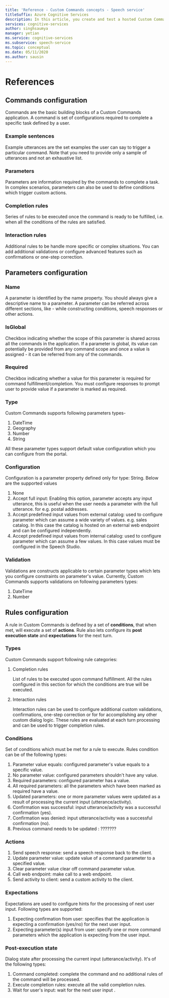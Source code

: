 ```yaml
---
title: 'Reference - Custom Commands concepts - Speech service'
titleSuffix: Azure Cognitive Services
description: In this article, you create and test a hosted Custom Commands application.
services: cognitive-services
author: singhsaumya
manager: yetian
ms.service: cognitive-services
ms.subservice: speech-service
ms.topic: conceptual
ms.date: 05/11/2020
ms.author: sausin
---
```


# References
## Commands configuration
Commands are the basic building blocks of a Custom Commands application. A command is set of configurations required to complete a specific task defined by a user.

### Example sentences
Example utterances are the set examples the user can say to trigger a particular command. Note that you need to provide only a sample of utterances and not an exhaustive list. 

###	Parameters
Parameters are information required by the commands to complete a task. In complex scenarios, parameters can also be used to define conditions which trigger custom actions.

###	Completion rules
Series of rules to be executed once the command is ready to be fulfilled, i.e. when all the conditions of the rules are satisfied.

###	Interaction rules
Additional rules to be handle more specific or complex situations. You can add additional validations or configure advanced features such as confirmations or one-step correction.

## Parameters configuration
### Name
 A parameter is identified by the name property. You should always give a descriptive name to a parameter. A parameter can be referred across different sections, like - while constructing conditions, speech responses or other actions.
 
### IsGlobal
Checkbox indicating whether the scope of this parameter is shared across all the commands in the application. If a parameter is global, its value can potentially be provided from any command scope and once a value is assigned - it can be referred from any of the commands. 

### Required
Checkbox indicating whether a value for this parameter is required for command fulfillment/completion. You must configure responses to prompt user to provide value if a parameter is marked as required.

### Type
Custom Commands supports following parameters types-


1.  DateTime
1. Geography
1. Number
1. String

All these parameter types support default value configuration which you can configure from the portal.

### Configuration
Configuration is a parameter property defined only for type: String. Below are the supported values
1. None
1. Accept full input: Enabling this option, parameter accepts any input utterance, this is useful when the user needs a parameter with the full utterance. for e.g. postal addresses.
1. Accept predefined input values from external catalog: used to configure parameter which can assume a wide variety of values. e.g. sales catalog. In this case the catalog is hosted on an external web endpoint and can be configured independently.
1. Accept predefined input values from internal catalog: used to configure parameter which can assume a few values. In this case values must be configured in the Speech Studio.


### Validation
Validations are constructs applicable to certain parameter types which lets you configure constraints on parameter's value. Currently, Custom Commands supports validations on following parameters types:
1. DateTime
1. Number

## Rules configuration
A rule in Custom Commands is defined by a set of **conditions**, that when met, will execute a set of **actions**. Rule also lets configure its **post execution state** and **expectations** for the next turn.

### Types
Custom Commands support following rule categories:
1. Completion rules

    List of rules to be executed upon command fulfillment. All the rules configured in this section for which the conditions are true will be executed.
    
1. Interaction rules

    Interaction rules can be used to configure additional custom validations, confirmations, one-step correction or for for accomplishing any other custom dialog logic. These rules are evaluated at each turn processing and can be used to trigger completion rules.
    
### Conditions
Set of conditions which must be met for a rule to execute. Rules condition can be of the following types:
1. Parameter value equals: configured parameter's value equals to a specific value.
1. No parameter value: configured parameters shouldn't have any value.
1. Required parameters: configured parameter has a value.
1. All required parameters: all the parameters which have been marked as required have a value.
1. Updated parameters: one or more parameter values were updated as a result of processing the current input (utterance/activity).
1. Confirmation was successful: input utterance/activity was a successful confirmation (yes).
1. Confirmation was denied: input utterance/activity was a successful confirmation (no).
1. Previous command needs to be updated : ???????

### Actions
1. Send speech response: send a speech response back to the client.
1. Update parameter value: update value of a command parameter to a specified value.
1. Clear parameter value  clear off command parameter value.
1. Call web endpoint: make call to a web endpoint.
1. Send activity to client: send a custom activity to the client.

### Expectations
Expectations are used to configure hints for the processing of next user input. Following types are supported:
1. Expecting confirmation from user: specifies that the application is expecting a confirmation (yes/no) for the next user input.
1. Expecting parameter(s) input from user: specify one or more command parameters which the application is expecting from the user input.

### Post-execution state
Dialog state after processing the current input (utterance/activity). It's of the following types:
1. Command completed: complete the command and no additional rules of the command will be processed.
1. Execute completion rules: execute all the valid completion rules.
1. Wait for user's input: wait for the next user input .
